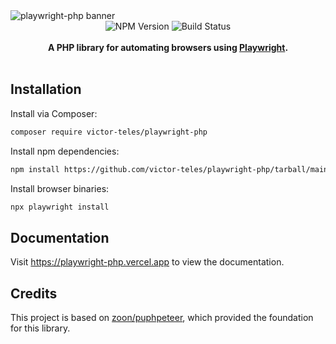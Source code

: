 <picture>
  <source media="(prefers-color-scheme: dark)" srcset="https://github.com/victor-teles/playwright-php/raw/main/.github/banner-dark.webp">
  <img alt="playwright-php banner" src="https://github.com/victor-teles/playwright-php/raw/main/.github/banner.webp">
</picture>

<div align="center">
    <img src="https://badgen.net/npm/v/playwright-php?" alt="NPM Version" />
    <img src="https://github.com/victor-teles/playwright-php/actions/workflows/tests.yaml/badge.svg" alt="Build Status" />
</a>
</div>
<br />

<div align="center"><strong>A PHP library for automating browsers using <a target="_blank" href="https://playwright.dev/">Playwright</a>.</strong></div>

<br />

## Installation

Install via Composer:

```bash
composer require victor-teles/playwright-php
```

Install npm dependencies:

```bash
npm install https://github.com/victor-teles/playwright-php/tarball/main 
```

Install browser binaries:

```bash
npx playwright install
```
## Documentation

Visit https://playwright-php.vercel.app to view the documentation.

## Credits

This project is based on [zoon/puphpeteer](https://github.com/zoonru/puphpeteer), which provided the foundation for this library.
